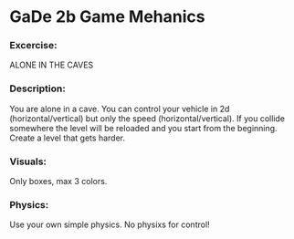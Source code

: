 # GaDe 2b Game Mehanics
### Excercise:
ALONE IN THE CAVES

### Description:
You are alone in a cave. You can control your vehicle in 2d
(horizontal/vertical) but only the speed (horizontal/vertical).
If you collide somewhere the level will be reloaded and you
start from the beginning. Create a level that gets harder.

### Visuals:
Only boxes, max 3 colors.

### Physics:
Use your own simple physics. No physixs for control!
